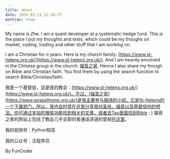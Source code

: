 ```yaml
---
title: about
date: 2020-03-21 12:28:27
mathjax: true
---
```


My name is Zhe. I am a quant developer at a systematic hedge fund.
This is the place I put my thoughts and tests, which could be my thoughs on market, coding, trading and other stuff that I am working on.

I am a Christian for $n$ years. Here is my church family: [https://www.st-helens.org.uk/](https://www.st-helens.org.uk/). And I am heavily envolved in the Chinese group in the church: [福音之家](https://www.gospelhome.org.uk/). Hence I also share my though on Bible and Christian faith. You find them by using the search function to search Bible/Christian/faith.

我是一个基督徒，这是我的教会：[https://www.st-helens.org.uk/](https://www.st-helens.org.uk/)。不过，[福音之家](https://www.gospelhome.org.uk/)是我主要参与服侍的小组。它是St-Helens的一个下属部门。所以，我也会时常在这里分享我对圣经、福音以及基督信仰的想法。你可通过本站的搜索功能找到相关的文章，或者去Tag里面找到Bible : ) 福音之家的网站上包括了教会几乎全部的普通话讲道的音频[在这里](https://www.gospelhome.org.uk/sermon/)。

我的视频号：Python知否

我的公众号：泛程序员


By FunCoder
